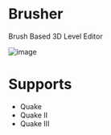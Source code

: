 # Brusher

Brush Based 3D Level Editor

![image](https://www.canva.com/design/DAFb3aUyQM8/ZfY8ivHOBKburNhAmg3vEQ/edit)

Supports
========
- Quake
- Quake II
- Quake III

